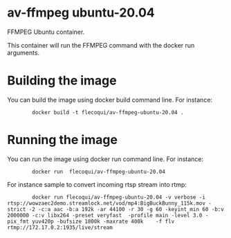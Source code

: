 # av-ffmpeg ubuntu-20.04
FFMPEG Ubuntu container.

This container will run the FFMPEG command with the docker run arguments.

# Building the image
You can build the image using docker build command line.
For instance:

            docker build -t flecoqui/av-ffmpeg-ubuntu-20.04 .


# Running the image
You can run the image using docker run command line.
For instance:

            docker run  flecoqui/av-ffmpeg-ubuntu-20.04


For instance sample to convert incoming rtsp stream into rtmp:

            docker run flecoqui/av-ffmpeg-ubuntu-20.04 -v verbose -i rtsp://wowzaec2demo.streamlock.net/vod/mp4:BigBuckBunny_115k.mov -strict -2 -c:a aac -b:a 192k -ar 44100 -r 30 -g 60 -keyint_min 60 -b:v 2000000 -c:v libx264 -preset veryfast  -profile main -level 3.0 -pix_fmt yuv420p -bufsize 1800k -maxrate 400k    -f flv rtmp://172.17.0.2:1935/live/stream


